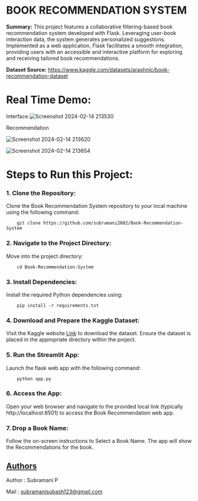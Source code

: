 # BOOK RECOMMENDATION SYSTEM
**Summary:**
This project features a collaborative filtering-based book recommendation system developed with Flask. Leveraging user-book interaction data, the system generates personalized suggestions. Implemented as a web application, Flask facilitates a smooth integration, providing users with an accessible and interactive platform for exploring and receiving tailored book recommendations.

**Dataset Source:** https://www.kaggle.com/datasets/arashnic/book-recommendation-dataset
# Real Time Demo:
Interface
![Screenshot 2024-02-14 213530](https://github.com/subramani2002/Book-Recommendation-System/assets/67220838/6aba5fbd-d1d3-4958-9222-81a5516a5ad6)

Recommendation

![Screenshot 2024-02-14 213620](https://github.com/subramani2002/Book-Recommendation-System/assets/67220838/c50326fb-e521-4b85-8fe6-2461200d2643)
         
![Screenshot 2024-02-14 213654](https://github.com/subramani2002/Book-Recommendation-System/assets/67220838/da1239e9-b0d3-467b-af04-d943a923edf1)
                 
# Steps to Run this Project:
### 1. Clone the Repository:
   Clone the Book Recommendation System repository to your local machine using the following command:
   ```
       git clone https://github.com/subramani2002/Book-Recommendation-System
   ```
### 2. Navigate to the Project Directory:
   Move into the project directory:
   ```
       cd Book-Recommendation-System
```
### 3. Install Dependencies:
   Install the required Python dependencies using:
   ```
       pip install -r requirements.txt
```
### 4. Download and Prepare the Kaggle Dataset:
   Visit the Kaggle website [Link](https://www.kaggle.com/datasets/arashnic/book-recommendation-dataset) to download the dataset. Ensure the dataset is placed in the appropriate directory within the project.
### 5. Run the Streamlit App:
   Launch the flask web app with the following command:
   ```
       python app.py
```
### 6. Access the App:
   Open your web browser and navigate to the provided local link (typically http://localhost:8501) to access the Book Recommendation web app.
### 7. Drop a Book Name:
   Follow the on-screen instructions to Select a Book Name. The app will show the Recommendations for the book.

## [Authors](https://github.com/subramani2002)
 Author : Subramani P  
 
 Mail : subramanisubash123@gmail.com
